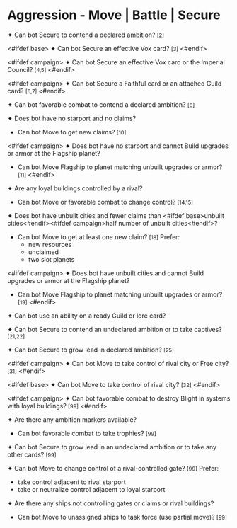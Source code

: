 # Aggression - Move | Battle | Secure

✦ Can bot Secure to contend a declared ambition? <span style="font-size: 12px;">[2]</span>

<#ifdef base>
✦ Can bot Secure an effective Vox card? <span style="font-size: 12px;">[3]</span>
<#endif>

<#ifdef campaign>
✦ Can bot Secure an effective Vox card or the Imperial Council? <span style="font-size: 12px;">[4,5]</span>
<#endif>

<#ifdef campaign>
✦ Can bot Secure a Faithful card or an attached Guild card? <span style="font-size: 12px;">[6,7]</span>
<#endif>

✦ Can bot favorable combat to contend a declared ambition? <span style="font-size: 12px;">[8]</span>

✦ Does bot have no starport and no claims?

- Can bot Move to get new claims? <span style="font-size: 12px;">[10]</span>

<#ifdef campaign>
✦ Does bot have no starport and cannot Build upgrades or armor at the Flagship planet?

- Can bot Move Flagship to planet matching unbuilt upgrades or armor? <span style="font-size: 12px;">[11]</span>
<#endif>

✦ Are any loyal buildings controlled by a rival?

- Can bot Move or favorable combat to change control? <span style="font-size: 12px;">[14,15]</span>

✦ Does bot have unbuilt cities and fewer claims than <#ifdef base>unbuilt cities<#endif><#ifdef campaign>half number of unbuilt cities<#endif>?

- Can bot Move to get at least one new claim? <span style="font-size: 12px;">[18]</span> Prefer:
	- new resources
	- unclaimed
	- two slot planets

<#ifdef campaign>
✦ Does bot have unbuilt cities and cannot Build upgrades or armor at the Flagship planet?

- Can bot Move Flagship to planet matching unbuilt upgrades or armor? <span style="font-size: 12px;">[19]</span>
<#endif>

✦ Can bot use an ability on a ready Guild or lore card?

✦ Can bot Secure to contend an undeclared ambition or to take captives? <span style="font-size: 12px;">[21,22]</span>

✦ Can bot Secure to grow lead in declared ambition? <span style="font-size: 12px;">[25]</span>

<#ifdef campaign>
✦ Can bot Move to take control of rival city or Free city? <span style="font-size: 12px;">[31]</span>
<#endif>

<#ifdef base>
✦ Can bot Move to take control of rival city? <span style="font-size: 12px;">[32]</span>
<#endif>

<#ifdef campaign>
✦ Can bot favorable combat to destroy Blight in systems with loyal buildings? <span style="font-size: 12px;">[99]</span>
<#endif>

✦ Are there any ambition markers available?

- Can bot favorable combat to take trophies? <span style="font-size: 12px;">[99]</span>

✦ Can bot Secure to grow lead in an undeclared ambition or to take any other cards? <span style="font-size: 12px;">[99]</span>

✦ Can bot Move to change control of a rival-controlled gate? <span style="font-size: 12px;">[99]</span> Prefer:

- take control adjacent to rival starport
- take or neutralize control adjacent to loyal starport

✦ Are there any ships not controlling gates or claims or rival buildings?

- Can bot Move to unassigned ships to task force (use partial move)? <span style="font-size: 12px;">[99]</span>

<div class="pagebreak"> </div>

